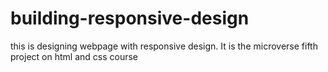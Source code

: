 # building-responsive-design
this is designing webpage with responsive design. It is the microverse fifth project on html and css course
